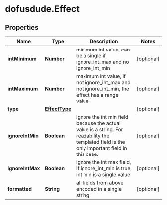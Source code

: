 # dofusdude.Effect

## Properties

Name | Type | Description | Notes
------------ | ------------- | ------------- | -------------
**intMinimum** | **Number** | minimum int value, can be a single if ignore_int_max and no ignore_int_min | [optional] 
**intMaximum** | **Number** | maximum int value, if not ignore_int_max and not ignore_int_min, the effect has a range value | [optional] 
**type** | [**EffectType**](EffectType.md) |  | [optional] 
**ignoreIntMin** | **Boolean** | ignore the int min field because the actual value is a string. For readability the templated field is the only important field in this case.  | [optional] 
**ignoreIntMax** | **Boolean** | ignore the int max field, if ignore_int_min is true, int min is a single value | [optional] 
**formatted** | **String** | all fields from above encoded in a single string | [optional] 


